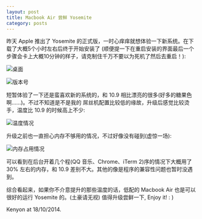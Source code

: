 ```yaml
---
layout: post
title: Macbook Air 尝鲜 Yosemite 
category: posts
---
```


昨天 Apple 推出了 Yosemite 的正式版，一时心痒痒就想体验一下新系统。在下载了大概5个小时左右后终于开始安装了 (顺便提一下在重启安装的界面最后一个步骤会卡上大概10分钟的样子，请克制住千万不要以为死机了然后去重启！):

![桌面](http://upload-images.jianshu.io/upload_images/42374-0223271cc3e0086e.png)

![版本号](http://upload-images.jianshu.io/upload_images/42374-4682ea0f92c7c61f.png)

短暂体验了一下还是蛮喜欢新的系统的，和 10.9 相比漂亮的很多(好多的糖果色啊......)。不过不知道是不是我的 屌丝机配置比较低的缘故，升级后感觉比较烫手，温度比 10.9 的时候高上不少:

![温度情况](http://upload-images.jianshu.io/upload_images/42374-20f9db5fecf48bd9.png)

升级之前也一直担心内存不够用的情况，不过好像没有碰到(虚惊一场):

![内存占用情况](http://upload-images.jianshu.io/upload_images/42374-06ae48c414d83d2f.png)

可以看到在后台开着几个程(QQ 音乐、Chrome、iTerm 2)序的情况下大概用了 30% 左右的内存，和 10.9 差别不大。其他的像是程序的兼容性问题也暂时没遇到。

综合看起来，如果你不介意提升的那些温度的话，低配的 Macbook Air 也是可以很好的运行 Yosemite 的。(土豪请无视) 值得升级尝鲜一下,  Enjoy it!  :  )

Kenyon at 18/10/2014.
